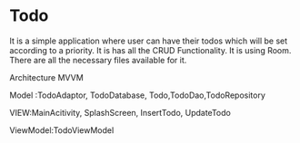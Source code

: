 # Todo
 
It is a simple application where user can have their todos which will be set according to a priority.
It is has all the CRUD Functionality.
It is using Room.
There are all the necessary files available for it.

Architecture MVVM

Model :TodoAdaptor, TodoDatabase, Todo,TodoDao,TodoRepository

VIEW:MainAcitivity, SplashScreen, InsertTodo, UpdateTodo

ViewModel:TodoViewModel



 
 

                               
